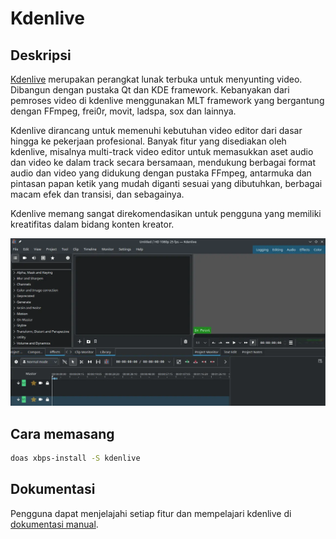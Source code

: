 # Kdenlive

## Deskripsi

[Kdenlive](https://kdenlive.org/en/) merupakan perangkat lunak terbuka untuk menyunting video. Dibangun dengan pustaka Qt dan KDE framework. Kebanyakan dari pemroses video di kdenlive menggunakan MLT framework yang bergantung dengan FFmpeg, frei0r, movit, ladspa, sox dan lainnya.

Kdenlive dirancang untuk memenuhi kebutuhan video editor dari dasar hingga ke pekerjaan profesional. Banyak fitur yang disediakan oleh kdenlive, misalnya multi-track video editor untuk memasukkan aset audio dan video ke dalam track secara bersamaan, mendukung berbagai format audio dan video yang didukung dengan pustaka FFmpeg, antarmuka dan pintasan papan ketik yang mudah diganti sesuai yang dibutuhkan, berbagai macam efek dan transisi, dan sebagainya.

Kdenlive memang sangat direkomendasikan untuk pengguna yang memiliki kreatifitas dalam bidang konten kreator.

![KDEnlive LangitKetujuh OS](../../media/image/kdenlive-langitketujuh-id-2.webp)

## Cara memasang

```sh
doas xbps-install -S kdenlive
```

## Dokumentasi

Pengguna dapat menjelajahi setiap fitur dan mempelajari kdenlive di [dokumentasi manual](https://docs.kdenlive.org/).
